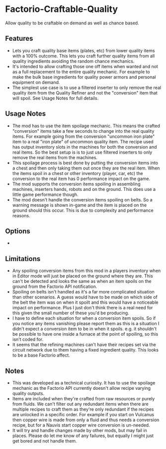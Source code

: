 # Factorio-Craftable-Quality



Allow quality to be craftable on demand as well as chance based.



Features
---------

- Lets you craft quality base items (plates, etc) from lower quality items with a 100% outcome. This lets you craft further quality items from all quality ingredients avoiding the random chance mechanics.
- It's intended to allow crafting those one off items when wanted and not as a full replacement to the entire quality mechanic. For example to make the bulk base ingredients for quality power armors and personal equipment on demand.
- The simplest use case is to use a filtered inserter to only remove the real quality item from the Quality Refiner and not the "conversion" item that will spoil. See Usage Notes for full details.



Usage Notes
---------

- The mod has to use the item spoilage mechanic. This means the crafted "conversion" items take a few seconds to change into the real quality items. For example going from the conversion "uncommon iron plate" item to a real "iron plate" of uncommon quality item. The recipe used has output inventory slots in the machines for both the conversion and real items. So the best setup is is to just use filtered inserters to only remove the real items from the machines.
- This spoilage process is best done by putting the conversion items into a chest and then only taking them out once they are the real item. When the items spoil in a chest or other inventory (player, car, etc) the conversion to the real item has 0 performance impact on the game.
- The mod supports the conversion items spoiling in assembling machines, inserters hands, robots and on the ground. This does use a little game performance though.
- The mod doesn't handle the conversion items spoiling on belts. So a warning message is shown in-game and the item is placed on the ground should this occur. This is due to complexity and performance reasons.



Options
---------

-



Limitations
---------

- Any spoiling conversion items from this mod in a players inventory when in Editor mode will just be placed on the ground where they are. This can't be detected and looks the same as when an item spoils on the ground from the Factorio API notification.
- Spoiling on belts isn't handled as it's a far more complicated situation than other scenarios. A guess would have to be made on which side of the belt the item was on when it spoilt and this would have a noticeable impact on performance. Plus I just don't think there is a real need for this given the small number of these you'd be producing.
- I have to define each situation for when a conversion item spoils. So if you notice any items vanishing please report them as this is a situation I didn't expect a conversion item to be in when it spoils. e.g. it shouldn't be possible to have one inside a furnace at the point of spoiling, so this isn't coded for.
- It seems that the refining machines can't have their recipes set via the circuit network due to them having a fixed ingredient quality. This looks to be a base Factorio affect.



Notes
---------

- This was developed as a technical curiosity. It has to use the spoilage mechanic as the Factorio API currently doesn't allow recipe varying quality outputs.
- Items are included when they're crafted from raw resources or purely from fluids. We can't filter out any redundant items when there are multiple recipes to craft them as they're only redundant if the recipes are unlocked in a specific order. For example if you start on Vulcanus then copper wire is made from only a fluid and thus needs a conversion recipe, but for a Nauvis start copper wire conversion is un-needed.
- It will try and handle changes made by other mods, but may fail in places. Please do let me know of any failures, but equally I might just get bored and not handle them.
